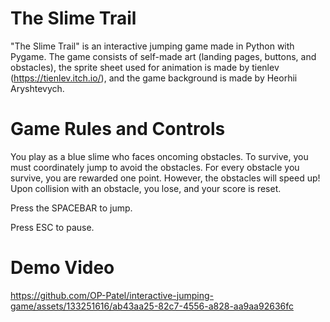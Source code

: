 # The Slime Trail 

"The Slime Trail" is an interactive jumping game made in Python with Pygame. The game consists of self-made art (landing pages, buttons, and obstacles), the sprite sheet used for animation is made by tienlev (https://tienlev.itch.io/), and the game background is made by Heorhii Aryshtevych.  

# Game Rules and Controls
You play as a blue slime who faces oncoming obstacles. To survive, you must coordinately jump to avoid the obstacles. For every obstacle you
survive, you are rewarded one point. However, the obstacles will speed up! Upon collision with an obstacle, you lose, and your score is reset.  

Press the SPACEBAR to jump.

Press ESC to pause. 

# Demo Video
https://github.com/OP-Patel/interactive-jumping-game/assets/133251616/ab43aa25-82c7-4556-a828-aa9aa92636fc

